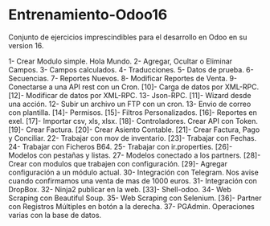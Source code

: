 # Entrenamiento-Odoo16
Conjunto de ejercicios imprescindibles para el desarrollo en Odoo 
en su version 16.

1- Crear Modulo simple. Hola Mundo.
2- Agregar, Ocultar o Eliminar Campos.
3- Campos calculados.
4- Traducciones.
5- Datos de prueba.
6- Secuencias.
7- Reportes Nuevos.
8- Modificar Reportes de Venta.
9- Conectarse a una API rest con un Cron.
[10]- Carga de datos por XML-RPC.
[12]- Modificar de datos por XML-RPC.
13- Json-RPC.
[11]- Wizard desde una acción.
12- Subir un archivo un FTP con un cron.
13- Envio de correo con plantilla.
[14]- Permisos.
[15]- Filtros Personalizados.
[16]- Reportes en exel.
[17]- Importar csv, xls, xlsx.
[18]- Controladores. Crear API con Token.
[19]- Crear Factura.
[20]- Crear Asiento Contable.
[21]- Crear Factura, Pago y Conciliar.
22- Trabajar con mov de inventario.
[23]- Trabajar con Fechas.
24- Trabajar con Ficheros B64.
25- Trabajar con ir.properties.
[26]- Modelos con pestañas y listas.
27- Modelos conectado a los partners.
[28]- Crear con modulos que trabajen con configuración.
[29]- Agregar configuración a un módulo actual.
30- Integración con Telegram. Nos avise cuando confirmamos una venta de mas de 1000 euros.
31- Integración con DropBox.
32- Ninja2 publicar en la web.
[33]- Shell-odoo.
34- Web Scraping con Beautiful Soup.
35- Web Scraping con Selenium.
[36]- Partner con Registros Múltiples en botón a la derecha.
37- PGAdmin. Operaciones varias con la base de datos.
